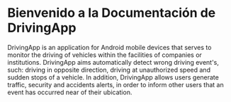 # Bienvenido a la Documentación de DrivingApp

DrivingApp is an application for Android mobile devices that serves to monitor the driving of vehicles within the facilities of companies or institutions. DrivingApp aims automatically  detect wrong driving event's, such: driving in opposite direction, driving at unauthorized speed and sudden stops of a vehicle. In addition, DrivingApp allows users generate traffic, security and accidents alerts, in order to inform other users that an event has occurred near of their ubication.




